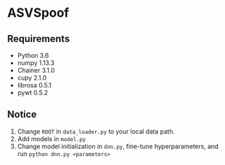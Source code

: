 # ASVSpoof

## Requirements
* Python 3.6
* numpy 1.13.3
* Chainer 3.1.0
* cupy 2.1.0
* librosa 0.5.1
* pywt 0.5.2

## Notice
1. Change `ROOT` in `data_loader.py` to your local data path.
2. Add models in `model.py`
3. Change model initialization in `dnn.py`, fine-tune hyperparameters, and run `python dnn.py <parameters>`

  
